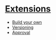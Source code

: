 # [Extensions](/extensions)

* [Build your own](/extensions/build-your-own)
* [Versioning](/extensions/versioning)
* [Approval](/extensions/approval)
